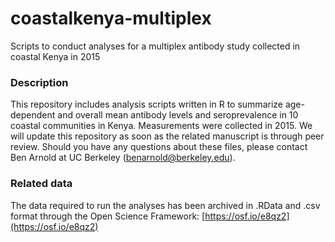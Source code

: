 # coastalkenya-multiplex
Scripts to conduct analyses for a multiplex antibody study collected in coastal Kenya in 2015


### Description
This repository includes analysis scripts written in R to summarize age-dependent and overall mean antibody levels and seroprevalence in 10 coastal communities in Kenya. Measurements were collected in 2015. We will update this repository as soon as the related manuscript is through peer review. Should you have any questions about these files, please contact Ben Arnold at UC Berkeley (benarnold@berkeley.edu).

### Related data
The data required to run the analyses has been archived in .RData and .csv format through the Open Science Framework: [https://osf.io/e8qz2](https://osf.io/e8qz2)

